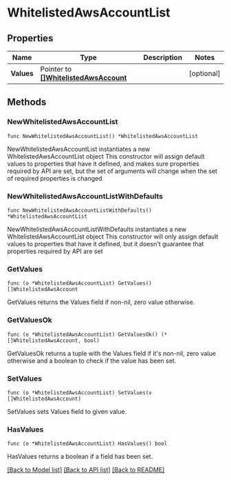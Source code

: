 # WhitelistedAwsAccountList

## Properties

Name | Type | Description | Notes
------------ | ------------- | ------------- | -------------
**Values** | Pointer to [**[]WhitelistedAwsAccount**](WhitelistedAwsAccount.md) |  | [optional] 

## Methods

### NewWhitelistedAwsAccountList

`func NewWhitelistedAwsAccountList() *WhitelistedAwsAccountList`

NewWhitelistedAwsAccountList instantiates a new WhitelistedAwsAccountList object
This constructor will assign default values to properties that have it defined,
and makes sure properties required by API are set, but the set of arguments
will change when the set of required properties is changed

### NewWhitelistedAwsAccountListWithDefaults

`func NewWhitelistedAwsAccountListWithDefaults() *WhitelistedAwsAccountList`

NewWhitelistedAwsAccountListWithDefaults instantiates a new WhitelistedAwsAccountList object
This constructor will only assign default values to properties that have it defined,
but it doesn't guarantee that properties required by API are set

### GetValues

`func (o *WhitelistedAwsAccountList) GetValues() []WhitelistedAwsAccount`

GetValues returns the Values field if non-nil, zero value otherwise.

### GetValuesOk

`func (o *WhitelistedAwsAccountList) GetValuesOk() (*[]WhitelistedAwsAccount, bool)`

GetValuesOk returns a tuple with the Values field if it's non-nil, zero value otherwise
and a boolean to check if the value has been set.

### SetValues

`func (o *WhitelistedAwsAccountList) SetValues(v []WhitelistedAwsAccount)`

SetValues sets Values field to given value.

### HasValues

`func (o *WhitelistedAwsAccountList) HasValues() bool`

HasValues returns a boolean if a field has been set.


[[Back to Model list]](../README.md#documentation-for-models) [[Back to API list]](../README.md#documentation-for-api-endpoints) [[Back to README]](../README.md)


